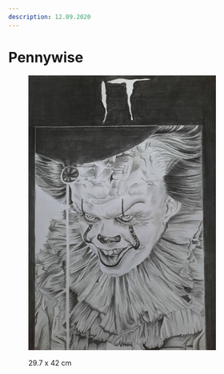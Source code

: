 ```yaml
---
description: 12.09.2020
---
```


# Pennywise

<figure><img src="../.gitbook/assets/IT.jpg" alt="" width="375"><figcaption><p>29.7 x 42 cm</p></figcaption></figure>
